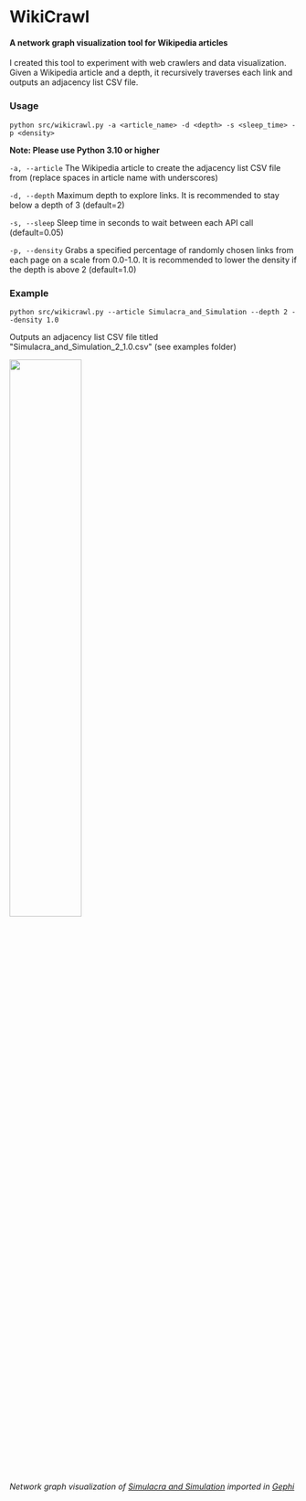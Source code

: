 # WikiCrawl
#### A network graph visualization tool for Wikipedia articles

I created this tool to experiment with web crawlers and data visualization. Given a Wikipedia article and a depth, it recursively traverses each link and outputs an adjacency list CSV file.

### Usage
```
python src/wikicrawl.py -a <article_name> -d <depth> -s <sleep_time> -p <density>
```
**Note: Please use Python 3.10 or higher**

`-a, --article` The Wikipedia article to create the adjacency list CSV file from (replace spaces in article name with underscores)

`-d, --depth` Maximum depth to explore links. It is recommended to stay below a depth of 3 (default=2)

`-s, --sleep` Sleep time in seconds to wait between each API call (default=0.05)

`-p, --density` Grabs a specified percentage of randomly chosen links from each page on a scale from 0.0-1.0. It is recommended to lower the density if the depth is above 2 (default=1.0)

### Example
```
python src/wikicrawl.py --article Simulacra_and_Simulation --depth 2 --density 1.0
```

Outputs an adjacency list CSV file titled "Simulacra_and_Simulation_2_1.0.csv" (see examples folder)

<img src="https://i.imgur.com/oBYU8Wp.jpg" width=50% height=50%>

*Network graph visualization of [Simulacra and Simulation](https://en.wikipedia.org/wiki/Simulacra_and_Simulation) imported in [Gephi](https://gephi.org/)*

